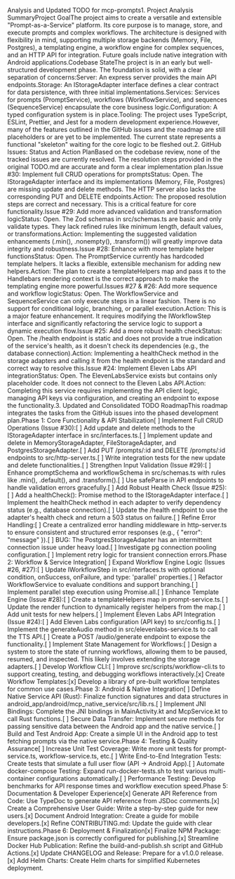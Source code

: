 Analysis and Updated TODO for mcp-prompts1. Project Analysis SummaryProject GoalThe project aims to create a versatile and extensible "Prompt-as-a-Service" platform. Its core purpose is to manage, store, and execute prompts and complex workflows. The architecture is designed with flexibility in mind, supporting multiple storage backends (Memory, File, Postgres), a templating engine, a workflow engine for complex sequences, and an HTTP API for integration. Future goals include native integration with Android applications.Codebase StateThe project is in an early but well-structured development phase. The foundation is solid, with a clear separation of concerns:Server: An express server provides the main API endpoints.Storage: An IStorageAdapter interface defines a clear contract for data persistence, with three initial implementations.Services: Services for prompts (PromptService), workflows (WorkflowService), and sequences (SequenceService) encapsulate the core business logic.Configuration: A typed configuration system is in place.Tooling: The project uses TypeScript, ESLint, Prettier, and Jest for a modern development experience.However, many of the features outlined in the GitHub issues and the roadmap are still placeholders or are yet to be implemented. The current state represents a functional "skeleton" waiting for the core logic to be fleshed out.2. GitHub Issues: Status and Action PlanBased on the codebase review, none of the tracked issues are currently resolved. The resolution steps provided in the original TODO.md are accurate and form a clear implementation plan.Issue #30: Implement full CRUD operations for promptsStatus: Open. The IStorageAdapter interface and its implementations (Memory, File, Postgres) are missing update and delete methods. The HTTP server also lacks the corresponding PUT and DELETE endpoints.Action: The proposed resolution steps are correct and necessary. This is a critical feature for core functionality.Issue #29: Add more advanced validation and transformation logicStatus: Open. The Zod schemas in src/schemas.ts are basic and only validate types. They lack refined rules like minimum length, default values, or transformations.Action: Implementing the suggested validation enhancements (.min(), .nonempty(), .transform()) will greatly improve data integrity and robustness.Issue #28: Enhance with more template helper functionsStatus: Open. The PromptService currently has hardcoded template helpers. It lacks a flexible, extensible mechanism for adding new helpers.Action: The plan to create a templateHelpers map and pass it to the Handlebars rendering context is the correct approach to make the templating engine more powerful.Issues #27 & #26: Add more sequence and workflow logicStatus: Open. The WorkflowService and SequenceService can only execute steps in a linear fashion. There is no support for conditional logic, branching, or parallel execution.Action: This is a major feature enhancement. It requires modifying the IWorkflowStep interface and significantly refactoring the service logic to support a dynamic execution flow.Issue #25: Add a more robust health checkStatus: Open. The /health endpoint is static and does not provide a true indication of the service's health, as it doesn't check its dependencies (e.g., the database connection).Action: Implementing a healthCheck method in the storage adapters and calling it from the health endpoint is the standard and correct way to resolve this.Issue #24: Implement Eleven Labs API integrationStatus: Open. The ElevenLabsService exists but contains only placeholder code. It does not connect to the Eleven Labs API.Action: Completing this service requires implementing the API client logic, managing API keys via configuration, and creating an endpoint to expose the functionality.3. Updated and Consolidated TODO RoadmapThis roadmap integrates the tasks from the GitHub issues into the phased development plan.Phase 1: Core Functionality & API Stabilization[ ] Implement Full CRUD Operations (Issue #30):[ ] Add update and delete methods to the IStorageAdapter interface in src/interfaces.ts.[ ] Implement update and delete in MemoryStorageAdapter, FileStorageAdapter, and PostgresStorageAdapter.[ ] Add PUT /prompts/:id and DELETE /prompts/:id endpoints to src/http-server.ts.[ ] Write integration tests for the new update and delete functionalities.[ ] Strengthen Input Validation (Issue #29):[ ] Enhance promptSchema and workflowSchema in src/schemas.ts with rules like .min(), .default(), and .transform().[ ] Use safeParse in API endpoints to handle validation errors gracefully.[ ] Add Robust Health Check (Issue #25):[ ] Add a healthCheck(): Promise<boolean> method to the IStorageAdapter interface.[ ] Implement the healthCheck method in each adapter to verify dependency status (e.g., database connection).[ ] Update the /health endpoint to use the adapter's health check and return a 503 status on failure.[ ] Refine Error Handling:[ ] Create a centralized error handling middleware in http-server.ts to ensure consistent and structured error responses (e.g., { "error": "message" }).[ ] BUG: The PostgresStorageAdapter has an intermittent connection issue under heavy load.[ ] Investigate pg connection pooling configuration.[ ] Implement retry logic for transient connection errors.Phase 2: Workflow & Service Integration[ ] Expand Workflow Engine Logic (Issues #26, #27):[ ] Update IWorkflowStep in src/interfaces.ts with optional condition, onSuccess, onFailure, and type: 'parallel' properties.[ ] Refactor WorkflowService to evaluate conditions and support branching.[ ] Implement parallel step execution using Promise.all.[ ] Enhance Template Engine (Issue #28):[ ] Create a templateHelpers map in prompt-service.ts.[ ] Update the render function to dynamically register helpers from the map.[ ] Add unit tests for new helpers.[ ] Implement Eleven Labs API Integration (Issue #24):[ ] Add Eleven Labs configuration (API key) to src/config.ts.[ ] Implement the generateAudio method in src/elevenlabs-service.ts to call the TTS API.[ ] Create a POST /audio/generate endpoint to expose the functionality.[ ] Implement State Management for Workflows:[ ] Design a system to store the state of running workflows, allowing them to be paused, resumed, and inspected. This likely involves extending the storage adapters.[ ] Develop Workflow CLI:[ ] Improve src/scripts/workflow-cli.ts to support creating, testing, and debugging workflows interactively.[x] Create Workflow Templates:[x] Develop a library of pre-built workflow templates for common use cases.Phase 3: Android & Native Integration[ ] Define Native Service API (Rust): Finalize function signatures and data structures in android_app/android/mcp_native_service/src/lib.rs.[ ] Implement JNI Bindings: Complete the JNI bindings in MainActivity.kt and McpService.kt to call Rust functions.[ ] Secure Data Transfer: Implement secure methods for passing sensitive data between the Android app and the native service.[ ] Build and Test Android App: Create a simple UI in the Android app to test fetching prompts via the native service.Phase 4: Testing & Quality Assurance[ ] Increase Unit Test Coverage: Write more unit tests for prompt-service.ts, workflow-service.ts, etc.[ ] Write End-to-End Integration Tests: Create tests that simulate a full user flow (API -> Android App).[ ] Automate docker-compose Testing: Expand run-docker-tests.sh to test various multi-container configurations automatically.[ ] Performance Testing: Develop benchmarks for API response times and workflow execution speed.Phase 5: Documentation & Developer Experience[x] Generate API Reference from Code: Use TypeDoc to generate API reference from JSDoc comments.[x] Create a Comprehensive User Guide: Write a step-by-step guide for new users.[x] Document Android Integration: Create a guide for mobile developers.[x] Refine CONTRIBUTING.md: Update the guide with clear instructions.Phase 6: Deployment & Finalization[x] Finalize NPM Package: Ensure package.json is correctly configured for publishing.[x] Streamline Docker Hub Publication: Refine the build-and-publish.sh script and GitHub Actions.[x] Update CHANGELOG and Release: Prepare for a v1.0.0 release.[x] Add Helm Charts: Create Helm charts for simplified Kubernetes deployment.